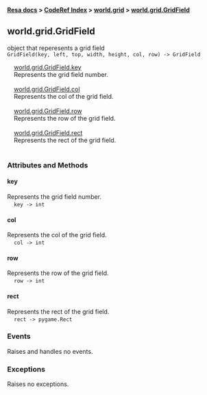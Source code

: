 **[Resa docs](../../index.md) > [CodeRef Index](../index.md) > [world.grid](grid.md) > [world.grid.GridField](#worldgridgridfield)**

## world.grid.GridField

object that reperesents a grid field<br>
`GridField(key, left, top, width, height, col, row) -> GridField`<br>

&nbsp;&nbsp;&nbsp;&nbsp;[world.grid.GridField.key](#key)<br>
&nbsp;&nbsp;&nbsp;&nbsp;Represents the grid field number.<br><br>
&nbsp;&nbsp;&nbsp;&nbsp;[world.grid.GridField.col](#col)<br>
&nbsp;&nbsp;&nbsp;&nbsp;Represents the col of the grid field.<br><br>
&nbsp;&nbsp;&nbsp;&nbsp;[world.grid.GridField.row](#row)<br>
&nbsp;&nbsp;&nbsp;&nbsp;Represents the row of the grid field.<br><br>
&nbsp;&nbsp;&nbsp;&nbsp;[world.grid.GridField.rect](#rect)<br>
&nbsp;&nbsp;&nbsp;&nbsp;Represents the rect of the grid field.<br><br>

### Attributes and Methods

#### key
Represents the grid field number.<br>
&nbsp;&nbsp;&nbsp;&nbsp;`key -> int`

#### col
Represents the col of the grid field.<br>
&nbsp;&nbsp;&nbsp;&nbsp;`col -> int`

#### row
Represents the row of the grid field.<br>
&nbsp;&nbsp;&nbsp;&nbsp;`row -> int`

#### rect
Represents the rect of the grid field.<br>
&nbsp;&nbsp;&nbsp;&nbsp;`rect -> pygame.Rect`

### Events

Raises and handles no events.

### Exceptions

Raises no exceptions.